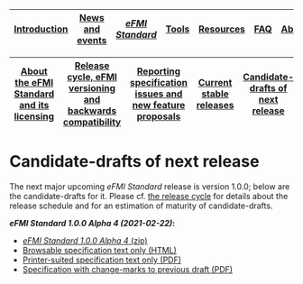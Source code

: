 | [Introduction](../Introduction/index.md) | [News and events](.../News-and-events/index.md) | [_eFMI Standard_](../Specification/index.md) | [Tools](../Tools/index.md) | [Resources](../Resources/index.md) | [FAQ](../FAQ/index.md) | [About](../About/index.md) |
| ---------------------------------------- | ----------------------------------------------- | ------------------------------------------ | -------------------------- | ---------------------------------- | ---------------------- | -------------------------- |

| [About the eFMI Standard and its licensing](index.md) | [Release cycle, eFMI versioning and backwards compatibility](release-cycle.md) | [Reporting specification issues and new feature proposals](reporting-specification-issues-and-new-feature-proposals.md) | [Current stable releases](current-stable-releases.md) | [Candidate-drafts of next release](candidate-drafts-of-next-release.md) | [Old stable releases](old-stable-releases.md) |
| ----------------------- | ----------------------------------------------------------- | ------------------------------------------------------------ | ----------------------------------------------------- | ------------------------------------------------------------ | --------------------------------------------- |

# Candidate-drafts of next release

The next major upcoming _eFMI Standard_ release is version 1.0.0; below are the candidate-drafts for it. Please cf. [the release cycle](release-cycle.md) for details about the release schedule and for an estimation of maturity of candidate-drafts.

**_eFMI Standard 1.0.0 Alpha 4 (2021-02-22)_:**

* [_eFMI Standard 1.0.0 Alpha 4_ (zip)](resources/eFMI-Standard-1.0.0-Alpha-4.zip)
* [Browsable specification text only (HTML)](resources/eFMI-Standard-1.0.0-Alpha-4-specification-text.html)
* [Printer-suited specification text only (PDF)](resources/eFMI-Standard-1.0.0-Alpha-4-specification-text.pdf)
* [Specification with change-marks to previous draft (PDF)](resources/eFMI-Standard-1.0.0-Alpha-4-specification-text-changemarks.pdf)